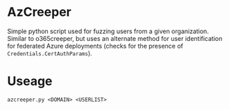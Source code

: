 # AzCreeper
Simple python script used for fuzzing users from a given organization. Similar to o365creeper, but uses an alternate method for user identification for federated Azure deployments (checks for the presence of `Credentials.CertAuthParams`).

# Useage
```
azcreeper.py <DOMAIN> <USERLIST>
```
